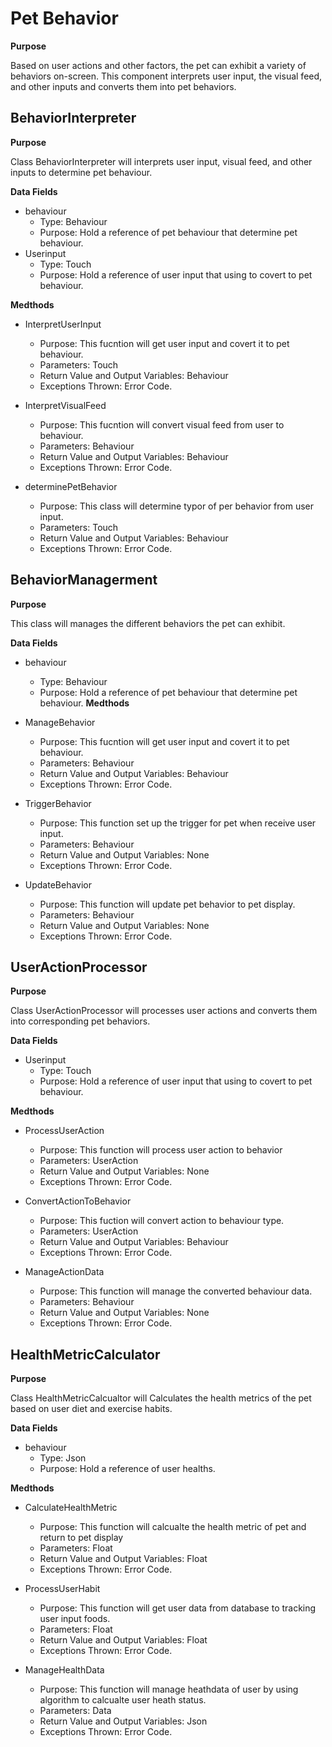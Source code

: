 Pet Behavior
=============================
**Purpose**

Based on user actions and other factors, the pet can exhibit a variety of behaviors on-screen. This component interprets user input, the visual feed, and other inputs and converts them into pet behaviors.

## BehaviorInterpreter

**Purpose**

Class BehaviorInterpreter will interprets user input, visual feed, and other inputs to determine pet behaviour.

**Data Fields**
- behaviour
    - Type: Behaviour
    - Purpose: Hold a reference of pet behaviour that determine pet behaviour. 
- Userinput
    - Type: Touch
    - Purpose: Hold a reference of user input that using to covert to pet behaviour.

**Medthods**
- InterpretUserInput
    - Purpose: This fucntion will get user input and covert it to pet behaviour.
    - Parameters: Touch
    - Return Value and Output Variables: Behaviour
    - Exceptions Thrown: Error Code.

- InterpretVisualFeed
    - Purpose: This fucntion will convert visual feed from user to behaviour.
    - Parameters: Behaviour
    - Return Value and Output Variables: Behaviour
    - Exceptions Thrown: Error Code.

- determinePetBehavior
    - Purpose: This class will determine typor of per behavior from user input.
    - Parameters: Touch
    - Return Value and Output Variables: Behaviour
    - Exceptions Thrown: Error Code.
    
## BehaviorManagerment

**Purpose**

This class will manages the different behaviors the pet can exhibit.

**Data Fields**
- behaviour
    - Type: Behaviour
    - Purpose: Hold a reference of pet behaviour that determine pet behaviour. 
**Medthods**

- ManageBehavior
    - Purpose: This fucntion will get user input and covert it to pet behaviour.
    - Parameters: Behaviour
    - Return Value and Output Variables: Behaviour
    - Exceptions Thrown: Error Code.

- TriggerBehavior
    - Purpose: This function set up the trigger for pet when receive user input.
    - Parameters: Behaviour
    - Return Value and Output Variables: None
    - Exceptions Thrown: Error Code.

- UpdateBehavior
    - Purpose: This function will update pet behavior to pet display.
    - Parameters: Behaviour
    - Return Value and Output Variables: None
    - Exceptions Thrown: Error Code.

## UserActionProcessor

**Purpose**

Class UserActionProcessor will processes user actions and converts them into corresponding pet behaviors.

**Data Fields**
- Userinput
    - Type: Touch
    - Purpose: Hold a reference of user input that using to covert to pet behaviour.

**Medthods**
- ProcessUserAction
    - Purpose: This function will process user action to behavior
    - Parameters: UserAction
    - Return Value and Output Variables: None
    - Exceptions Thrown: Error Code.

- ConvertActionToBehavior
    - Purpose: This fuction will convert action to behaviour type.
    - Parameters: UserAction
    - Return Value and Output Variables: Behaviour
    - Exceptions Thrown: Error Code.

- ManageActionData
    - Purpose: This function will manage the converted behaviour data. 
    - Parameters: Behaviour
    - Return Value and Output Variables: None
    - Exceptions Thrown: Error Code.

## HealthMetricCalculator

**Purpose**

Class HealthMetricCalcualtor will Calculates the health metrics of the pet based on user diet and exercise habits.

**Data Fields**
- behaviour
    - Type: Json
    - Purpose: Hold a reference of user healths.

**Medthods**

- CalculateHealthMetric
    - Purpose: This function will calcualte the health metric of pet and return to pet display 
    - Parameters: Float
    - Return Value and Output Variables: Float
    - Exceptions Thrown: Error Code.

- ProcessUserHabit
    - Purpose: This function will get user data from database to tracking user input foods.
    - Parameters: Float
    - Return Value and Output Variables: Float
    - Exceptions Thrown: Error Code.

- ManageHealthData
    - Purpose: This function will manage heathdata of user by using algorithm to calcualte user heath status.
    - Parameters: Data
    - Return Value and Output Variables: Json
    - Exceptions Thrown: Error Code.

